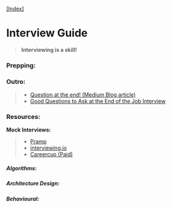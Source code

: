 [[Index]](https://github.com/anicksaha/leetcode/blob/master/index.md)

# Interview Guide

> __Interviewing is a skill!__

### Prepping:

### Outro:
> - [Question at the end! (Medium Blog article)](https://medium.freecodecamp.org/vital-questions-to-ask-an-interviewer-bonus-question-at-the-end-264bc2caff8d)
> - [Good Questions to Ask at the End of the Job Interview](https://biginterview.com/blog/2011/08/best-questions-to-ask-end-interview.html)

### Resources:

__Mock Interviews:__
> - [Pramp](https://www.pramp.com/)
> - [interviewing.io](https://interviewing.io/)
> - [Careercup (Paid)](https://careercup.com/interview)

##### Algorithms:


##### Architecture Design:

##### Behavioural:




